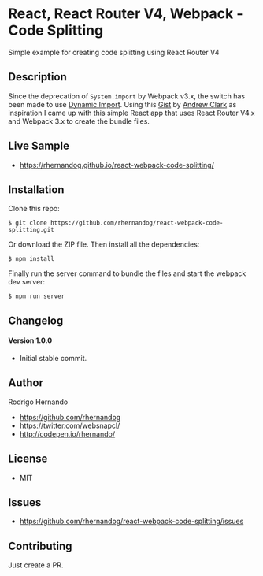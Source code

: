 # React, React Router V4, Webpack - Code Splitting
Simple example for creating code splitting using React Router V4
## Description
Since the deprecation of `System.import` by Webpack v3.x, the switch has been made to use [Dynamic Import](https://github.com/tc39/proposal-dynamic-import).
Using this [Gist](https://gist.github.com/acdlite/a68433004f9d6b4cbc83b5cc3990c194) by [Andrew Clark](https://github.com/acdlite) as inspiration I came up with this simple React app that uses React Router V4.x and Webpack 3.x to create the bundle files.
## Live Sample
- https://rhernandog.github.io/react-webpack-code-splitting/
## Installation
Clone this repo:
```
$ git clone https://github.com/rhernandog/react-webpack-code-splitting.git
```
Or download the ZIP file.
Then install all the dependencies:
```
$ npm install
```
Finally run the server command to bundle the files and start the webpack dev server:
```
$ npm run server
```
## Changelog
#### Version 1.0.0
- Initial stable commit.
## Author
Rodrigo Hernando
- https://github.com/rhernandog
- https://twitter.com/websnapcl/
- http://codepen.io/rhernando/
## License
- MIT
## Issues
- https://github.com/rhernandog/react-webpack-code-splitting/issues
## Contributing
Just create a PR.
